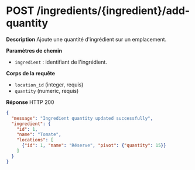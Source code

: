 # POST /ingredients/{ingredient}/add-quantity

**Description**
Ajoute une quantité d'ingrédient sur un emplacement.

**Paramètres de chemin**
- `ingredient` : identifiant de l'ingrédient.

**Corps de la requête**
- `location_id` (integer, requis)
- `quantity` (numeric, requis)

**Réponse**
HTTP 200

```json
{
  "message": "Ingredient quantity updated successfully",
  "ingredient": {
    "id": 1,
    "name": "Tomate",
    "locations": [
      {"id": 1, "name": "Réserve", "pivot": {"quantity": 15}}
    ]
  }
}
```
